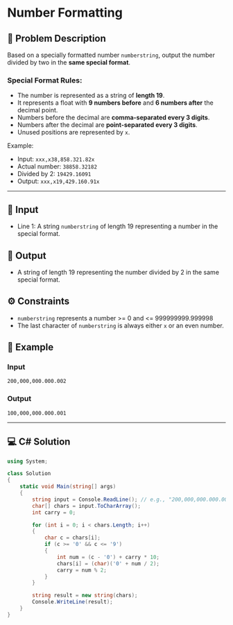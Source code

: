 # Number Formatting

## 📖 Problem Description
Based on a specially formatted number `numberstring`, output the number divided by two in the **same special format**.

### Special Format Rules:
- The number is represented as a string of **length 19**.
- It represents a float with **9 numbers before** and **6 numbers after** the decimal point.
- Numbers before the decimal are **comma-separated every 3 digits**.
- Numbers after the decimal are **point-separated every 3 digits**.
- Unused positions are represented by `x`.

Example:
- Input: `xxx,x38,858.321.82x`
- Actual number: `38858.32182`
- Divided by 2: `19429.16091`
- Output: `xxx,x19,429.160.91x`

---

## 🔢 Input
- Line 1: A string `numberstring` of length 19 representing a number in the special format.

## 🔢 Output
- A string of length 19 representing the number divided by 2 in the same special format.

## ⚙️ Constraints
- `numberstring` represents a number >= 0 and <= 999999999.999998
- The last character of `numberstring` is always either `x` or an even number.

## 📝 Example
### Input
```
200,000,000.000.002
```
### Output
```
100,000,000.000.001
```

---

## 💻 C# Solution
```csharp
using System;

class Solution
{
    static void Main(string[] args)
    {
        string input = Console.ReadLine(); // e.g., "200,000,000.000.002"
        char[] chars = input.ToCharArray();
        int carry = 0;

        for (int i = 0; i < chars.Length; i++)
        {
            char c = chars[i];
            if (c >= '0' && c <= '9')
            {
                int num = (c - '0') + carry * 10;
                chars[i] = (char)('0' + num / 2);
                carry = num % 2;
            }
        }

        string result = new string(chars);
        Console.WriteLine(result);
    }
}
```